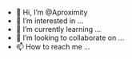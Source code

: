 - 👋 Hi, I’m @Aproximity
- 👀 I’m interested in ...
- 🌱 I’m currently learning ...
- 💞️ I’m looking to collaborate on ...
- 📫 How to reach me ...

<!---
Aproximity/Aproximity is a ✨ special ✨ repository because its `README.md` (this file) appears on your GitHub profile.
You can click the Preview link to take a look at your changes.
--->
